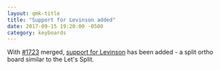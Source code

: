 ```yaml
---
layout: qmk-title
title: "Support for Levinson added"
date: 2017-09-15 19:20:00 -0500
category: keyboards
---
```


With [#1723](https://github.com/qmk/qmk_firmware/pull/1723/) merged, [support for Levinson](https://github.com/nooges/qmk_firmware/tree/master/keyboards/levinson) has been added - a split ortho board similar to the Let's Split.
